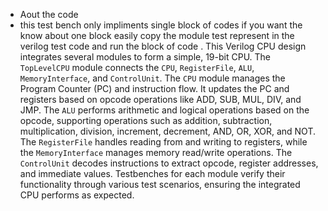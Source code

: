 * Aout the code
* this test bench only impliments single block of codes if you want the know about one block easily copy the module test represent in the verilog test code and run the block of code .
This Verilog CPU design integrates several modules to form a simple, 19-bit CPU. The `TopLevelCPU` module connects the `CPU`, `RegisterFile`, `ALU`, `MemoryInterface`, and `ControlUnit`.
The `CPU` module manages the Program Counter (PC) and instruction flow. It updates the PC and registers based on opcode operations like ADD, SUB, MUL, DIV, and JMP.
The `ALU` performs arithmetic and logical operations based on the opcode, supporting operations such as addition, subtraction, multiplication, division, increment, decrement, AND, OR, XOR, and NOT.
The `RegisterFile` handles reading from and writing to registers, while the `MemoryInterface` manages memory read/write operations.
The `ControlUnit` decodes instructions to extract opcode, register addresses, and immediate values. 
Testbenches for each module verify their functionality through various test scenarios, ensuring the integrated CPU performs as expected.
